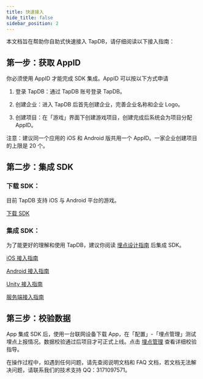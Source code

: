 ```yaml
---
title: 快速接入
hide_title: false
sidebar_position: 2
---
```


本文档旨在帮助你自助式快速接入 TapDB，请仔细阅读以下接入指南：

## 第一步：获取 AppID

你必须使用 AppID 才能完成 SDK 集成。AppID 可以按以下方式申请

1. 登录 TapDB：通过 TapDB 账号登录 TapDB。

2. 创建企业：进入 TapDB 后首先创建企业，完善企业名称和企业 Logo。

3. 创建项目：在「游戏」界面下创建游戏项目，创建完成后系统会为项目分配 AppID。

注意：建议同一个应用的 iOS 和 Android 版共用一个 AppID。一家企业创建项目的上限是 20 个。

## 第二步：集成 SDK

### 下载 SDK：

目前 TapDB 支持 iOS 与 Android 平台的游戏。

[下载 SDK](/sdk/tapdb/download)

### 集成 SDK：

为了能更好的理解和使用 TapDB，建议你阅读 [埋点设计指南](/sdk/tapdb/features/customEvent/dataModel) 后集成 SDK。

[iOS 接入指南](/sdk/tapdb/sdk/iOS)

[Android 接入指南](/sdk/tapdb/sdk/Android)

[Unity 接入指南](/sdk/tapdb/sdk/unity)

[服务端接入指南](/sdk/tapdb/sdk/server-side-integration)

## 第三步：校验数据

App 集成 SDK 后，使用一台联网设备下载 App，在「配置」-「埋点管理」测试埋点上报情况。数据校验通过后项目才可正式上线。点击 [埋点管理](/sdk/tapdb/features/customEvent/trackingManagement) 查看详细校验指导。

在操作过程中，如遇到任何问题，请先查阅说明文档和 FAQ 文档，若文档无法解决问题，请联系我们的技术支持 QQ：3171097571。
